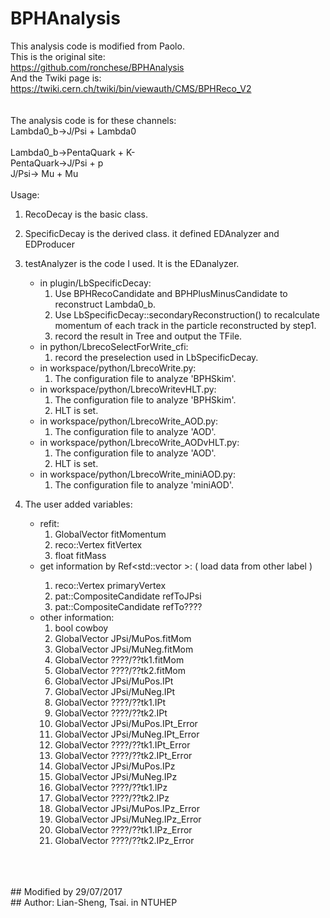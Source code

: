 # BPHAnalysis
This analysis code is modified from Paolo.<br>
This is the original site:<br>
https://github.com/ronchese/BPHAnalysis<br>
And the Twiki page is:<br>
https://twiki.cern.ch/twiki/bin/viewauth/CMS/BPHReco_V2<br>
<br>
<br>
The analysis code is for these channels:<br>
  Lambda0_b->J/Psi + Lambda0<br>
<br>
  Lambda0_b->PentaQuark + K-<br>
             PentaQuark->J/Psi + p<br>
                         J/Psi-> Mu + Mu<br>
<br>
Usage:
1. RecoDecay is the basic class.
2. SpecificDecay is the derived class.
    it defined EDAnalyzer and EDProducer
3. testAnalyzer is the code I used. It is the EDanalyzer.
    * in plugin/LbSpecificDecay:
        1. Use BPHRecoCandidate and BPHPlusMinusCandidate to reconstruct Lambda0_b.
        2. Use LbSpecificDecay::secondaryReconstruction() to recalculate momentum of each track in the particle reconstructed by step1.
        3. record the result in Tree and output the TFile.
    * in python/LbrecoSelectForWrite_cfi:<br />
        1. record the preselection used in LbSpecificDecay. <br />
    * in workspace/python/LbrecoWrite.py:<br />
        1. The configuration file to analyze 'BPHSkim'.<br />
    * in workspace/python/LbrecoWritevHLT.py:<br />
        1. The configuration file to analyze 'BPHSkim'.<br />
        2. HLT is set.<br />
    * in workspace/python/LbrecoWrite_AOD.py:<br />
        1. The configuration file to analyze 'AOD'.<br />
    * in workspace/python/LbrecoWrite_AODvHLT.py:<br />
        1. The configuration file to analyze 'AOD'.<br />
        2. HLT is set.<br />
    * in workspace/python/LbrecoWrite_miniAOD.py:<br />
        1. The configuration file to analyze 'miniAOD'.<br />

4. The user added variables:
    * refit:
        1. GlobalVector             fitMomentum
        2. reco::Vertex             fitVertex
        3. float                    fitMass
    * get information by Ref<std::vector<T> >: ( load data from other label )
        1. reco::Vertex             primaryVertex
        2. pat::CompositeCandidate  refToJPsi
        3. pat::CompositeCandidate  refTo????
    * other information:
        1. bool                     cowboy
        2. GlobalVector             JPsi/MuPos.fitMom
        3. GlobalVector             JPsi/MuNeg.fitMom
        2. GlobalVector             ????/??tk1.fitMom
        3. GlobalVector             ????/??tk2.fitMom
        2. GlobalVector             JPsi/MuPos.IPt
        3. GlobalVector             JPsi/MuNeg.IPt
        2. GlobalVector             ????/??tk1.IPt
        3. GlobalVector             ????/??tk2.IPt
        2. GlobalVector             JPsi/MuPos.IPt_Error
        3. GlobalVector             JPsi/MuNeg.IPt_Error
        2. GlobalVector             ????/??tk1.IPt_Error
        3. GlobalVector             ????/??tk2.IPt_Error
        2. GlobalVector             JPsi/MuPos.IPz
        3. GlobalVector             JPsi/MuNeg.IPz
        2. GlobalVector             ????/??tk1.IPz
        3. GlobalVector             ????/??tk2.IPz
        2. GlobalVector             JPsi/MuPos.IPz_Error
        3. GlobalVector             JPsi/MuNeg.IPz_Error
        2. GlobalVector             ????/??tk1.IPz_Error
        3. GlobalVector             ????/??tk2.IPz_Error
<br>
<br>
<br>
## Modified by 29/07/2017<br>
## Author: Lian-Sheng, Tsai. in NTUHEP<br>
